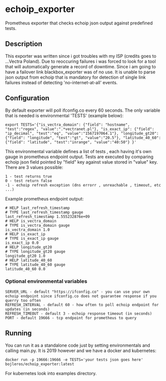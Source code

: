 # echoip_exporter
Prometheus exporter that checks echoip json output against predefined tests.


## Description

This exporter was written since i got troubles with my ISP (credits goes to ...Vectra Poland). Due to reoccuring failures i was forced to look for a tool that will automatically generate a record of downtime. Since i am going to have a failover link blackbox_exporter was of no use. It is unable to parse json output from echoip that is mandatory for detection of single link failures instead of detecting 'no-internet-at-all' events.

## Configuration

By default exporter will poll ifconfig.co every 60 seconds. The only variable that is needed is environmental 'TESTS' (example below):

```
export TESTS='{"is_vectra_domain": {"field": "hostname", "test":"regex", "value":".*vectranet.pl"}, "is_exact_ip": {"field": "ip_decimal", "test":"eq", "value":"1567197064.1"}, "longitude_gt20": {"field": "longitude", "test":"gt", "value":"20.5"}, "latitude_40_60": {"field": "latitude", "test":"inrange", "value":"40:50"} }'
```

This environmental variable defines a list of tests , each having it's own gauge in prometheus endpoint output. Tests are executed by comparing echoip json field pointed by "field" key against value stored in "value" key. There are 3 values possible:

```
1 - test returns true
0 - test return false
-1 - echoip refresh exception (dns errorr , unreachable , timeout, etc ...)
```

Example prometheus endpoint output:

```
# HELP last_refresh_timestamp
# TYPE last_refresh_timestamp gauge
last_refresh_timestamp 1.555232876e+09
# HELP is_vectra_domain
# TYPE is_vectra_domain gauge
is_vectra_domain 1.0
# HELP is_exact_ip
# TYPE is_exact_ip gauge
is_exact_ip 0.0
# HELP longitude_gt20
# TYPE longitude_gt20 gauge
longitude_gt20 1.0
# HELP latitude_40_60
# TYPE latitude_40_60 gauge
latitude_40_60 0.0
```

### Optional environmental variables

```
SERVER_URL - default "https://ifconfig.co" - you can use your own echoip endpoint since ifconfig.co does not guarantee response if you querry too often
REFRESH_INTERVAL - default 60 - how often to poll echoip endpoint for updates (in seconds)
REFRESH_TIMEOUT - default 3 - echoip response timeout (in seconds)
PORT - default 19666 - tcp endpoint for prometheus to query
```

## Running

You can run it as a standalone code just by setting environmentals and calling main.py. It is 2019 however and we have a docker and kubernetes:

```
docker run -p 19666:19666 -e TESTS='your tests json goes here' bojleros/echoip_exporter:latest
```

For kubernetes look into examples directory.
